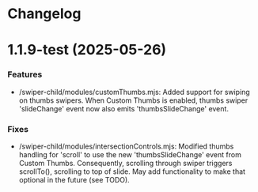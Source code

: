 # Changelog

# 1.1.9-test (2025-05-26)

### Features
- /swiper-child/modules/customThumbs.mjs: Added support for swiping on thumbs swipers. When Custom Thumbs is enabled, thumbs swiper 'slideChange' event now also emits 'thumbsSlideChange' event. 

### Fixes
- /swiper-child/modules/intersectionControls.mjs: Modified thumbs handling for 
'scroll' to use the new 'thumbsSlideChange' event from Custom Thumbs. Consequently, scrolling through swiper triggers scrollTo(), scrolling to top of slide. May add functionality to make that optional in the future (see TODO). 
 
